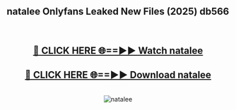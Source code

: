 <h2>natalee Onlyfans Leaked New Files (2025) db566</h2>
<br>
<div align="center">
<h2><a href="https://mediafiles.top/natalee&ref=git" rel="nofollow">🔴 CLICK HERE 🌐==►► Watch natalee</a></h2>
<h2><a href="https://mediafiles.top/natalee&ref=git" rel="nofollow">🔴 CLICK HERE 🌐==►► Download natalee</a></h2>
<br>
<a href="https://mediafiles.top/natalee&ref=git" rel="nofollow" data-target="animated-image.originalLink"><img src="https://i.ibb.co.com/xMMVF88/686577567.gif" alt="natalee" style="max-width: 100%; display: inline-block;" data-target="animated-image.originalImage"></a>
</div>
<br>
<br>